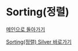 # Sorting(정렬)

[메인으로 돌아가기](https://github.com/SSUHYUNKIM/Algorithm)

[Sorting(정렬) Silver 바로가기](https://github.com/SSUHYUNKIM/Algorithm/blob/main/Sorting/solution/Silver/README.md)